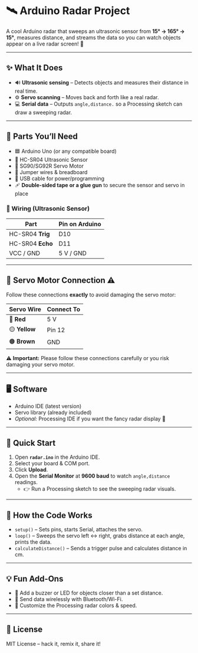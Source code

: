 # 🛰️ Arduino Radar Project  

A cool Arduino radar that sweeps an ultrasonic sensor from **15° → 165° → 15°**, measures distance, and streams the data so you can watch objects appear on a live radar screen! 🌟  

---

## ✨ What It Does  
- 🔊 **Ultrasonic sensing** – Detects objects and measures their distance in real time.  
- ⚙️ **Servo scanning** – Moves back and forth like a real radar.  
- 💻 **Serial data** – Outputs `angle,distance.` so a Processing sketch can draw a sweeping radar.  

---

## 🧰 Parts You’ll Need  
- 🟦 Arduino Uno (or any compatible board)  
- 📡 HC-SR04 Ultrasonic Sensor  
- 🔄 SG90/SG92R Servo Motor  
- 🧵 Jumper wires & breadboard  
- 🔌 USB cable for power/programming  
- 🩹 **Double-sided tape or a glue gun** to secure the sensor and servo in place  

### 🔗 Wiring (Ultrasonic Sensor)

| Part | Pin on Arduino |
|------|---------------|
| HC-SR04 **Trig** | D10 |
| HC-SR04 **Echo** | D11 |
| VCC / GND | 5 V / GND |

---

## 🔌 Servo Motor Connection  ⚠️  
Follow these connections **exactly** to avoid damaging the servo motor:

| Servo Wire | Connect To |
|------------|-----------|
| 🔴 **Red**    | 5 V |
| 🟡 **Yellow** | Pin 12 |
| 🟤 **Brown**  | GND |

⚠️ **Important:** Please follow these connections carefully or you risk damaging your servo motor.

---

## 🖥️ Software  
- Arduino IDE (latest version)  
- Servo library (already included)  
- *Optional:* Processing IDE if you want the fancy radar display 💚

---

## 🚀 Quick Start  
1. Open **`radar.ino`** in the Arduino IDE.  
2. Select your board & COM port.  
3. Click **Upload**.  
4. Open the **Serial Monitor** at **9600 baud** to watch `angle,distance` readings.  
   - 👉 Run a Processing sketch to see the sweeping radar visuals.

---

## 🧩 How the Code Works  
- `setup()` – Sets pins, starts Serial, attaches the servo.  
- `loop()` – Sweeps the servo left ↔ right, grabs distance at each angle, prints the data.  
- `calculateDistance()` – Sends a trigger pulse and calculates distance in cm.  

---

## 💡 Fun Add-Ons  
- 🔔 Add a buzzer or LED for objects closer than a set distance.  
- 📶 Send data wirelessly with Bluetooth/Wi-Fi.  
- 🎨 Customize the Processing radar colors & speed.

---

## 📜 License  
MIT License – hack it, remix it, share it!  
